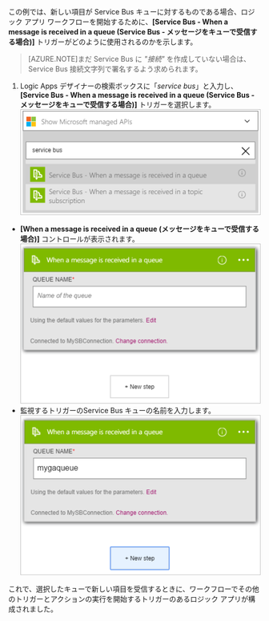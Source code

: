 この例では、新しい項目が Service Bus キューに対するものである場合、ロジック アプリ ワークフローを開始するために、**[Service Bus - When a message is received in a queue (Service Bus - メッセージをキューで受信する場合)]** トリガーがどのように使用されるのかを示します。

>[AZURE.NOTE]まだ Service Bus に *"接続"* を作成していない場合は、Service Bus 接続文字列で署名するよう求められます。

1. Logic Apps デザイナーの検索ボックスに「*service bus*」と入力し、**[Service Bus - When a message is received in a queue (Service Bus - メッセージをキューで受信する場合)]** トリガーを選択します。  
![Service Bus トリガー イメージ 1](./media/connectors-create-api-servicebus/trigger-1.png)   
- **[When a message is received in a queue (メッセージをキューで受信する場合)]** コントロールが表示されます。  
![Service Bus トリガー イメージ 2](./media/connectors-create-api-servicebus/trigger-2.png)   
- 監視するトリガーのService Bus キューの名前を入力します。  
![Service Bus トリガー イメージ 3](./media/connectors-create-api-servicebus/trigger-3.png)   

これで、選択したキューで新しい項目を受信するときに、ワークフローでその他のトリガーとアクションの実行を開始するトリガーのあるロジック アプリが構成されました。

<!---HONumber=AcomDC_0727_2016-->
